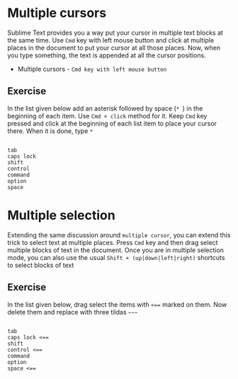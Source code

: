 Multiple cursors
===================

Sublime Text provides you a way put your cursor in multiple text blocks at the
same time. Use `Cmd` key with left mouse button and click at multiple places in
the document to put your cursor at all those places. Now, when you type 
something, the text is appended at all the cursor positions.

* Multiple cursors - `Cmd key with left mouse button`

Exercise
---------

In the list given below add an asterisk followed by space (`* `) in the 
beginning of each item. Use `Cmd + click` method for it. Keep `Cmd` key
pressed and click at the beginning of each list item to place your cursor there.
When it is done, type `* `

```

tab
caps lock
shift
control
command
option
space

```

Multiple selection
===================

Extending the same discussion around `multiple cursor`, you can extend this
trick to select text at multiple places. Press `Cmd` key and then drag select
multiple blocks of text in the document. Once you are in multiple selection
mode, you can also use the usual `Shift + (up|down|left|right)`
shortcuts to select blocks of text

Exercise
---------

In the list given below, drag select the items with `<==` marked on them.
Now delete them and replace with three tildas `~~~`

```

tab
caps lock <==
shift
control <==
command
option
space <==

```